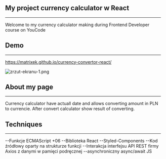 ## My project currency calculator w React
---

Welcome to my currency calculator making during Frontend Developer course on YouCode

## Demo
---

https://matrixek.github.io/currency-convertor-react/

![zrzut-ekranu-1.png](https://i.postimg.cc/L6S0KHGM/Bez-tytu-u.png)

## About my page
---
Currency calculator have actuall date and allows converting amount in PLN to currencie. After convert calculator show result of converting.

## Techniques
---
--Funkcje ECMAScript +06
--Biblioteka React 
--Styled-Components
--Kod źródłowy oparty na strukturze funkcji
--Interakcja interfejsu API REST firmy Axios z danymi w pamięci podręcznej
--asynchroniczny async/await JS


